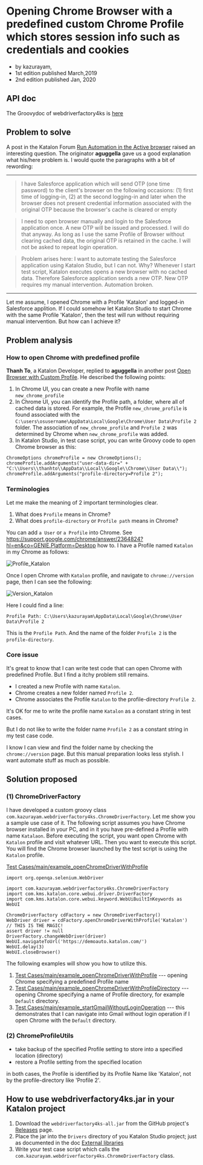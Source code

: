 Opening Chrome Browser with a predefined custom Chrome Profile which stores session info such as credentials and cookies
========================================================

- by kazurayam,
- 1st edition published March,2019
- 2nd edition published Jan, 2020

## API doc

The Groovydoc of webdriverfactory4ks is [here](https://kazurayam.github.io/webdriverfactory4ks/api/index.html)

## Problem to solve

A post in the Katalon Forum [Run Automation in the Active browser](https://forum.katalon.com/t/run-automation-in-the-active-browser/19237/4) raised an interesting question. The originator **aguggella** gave us a good explanation what his/here problem is. I would quote the paragraphs with a bit of rewording:

---

>I have Salesforce application which will send OTP (one time password) to the client's browser on the following occasions: (1) first time of logging-in, (2) at the second logging-in and later when the browser does not present credential information associated with the original OTP because the browser's cache is cleared or empty

>I need to open browser manually and login to the Salesforce application once. A new OTP will be issued and processed. I will do that anyway. As long as I use the same Profile of Browser without clearing cached data, the original OTP is retained in the cache. I will not be asked to repeat login operation.

>Problem arises here: I want to automate testing the Salesforce application using Katalon Studio, but I can not. Why? Whenever I start test script, Katalon executes opens a new browser with no cached data. Therefore Salesforce application sends a new OTP. New OTP requires my manual intervention. Automation broken.

---

Let me assume, I opened Chrome with a Profile 'Katalon' and logged-in Salesforce applition. 
If I could somehow let Katalon Studio to start Chrome with the same Profile 'Katalon',
then the test will run without requiring manual intervention.
But how can I achieve it?


## Problem analysis

### How to open Chrome with predefined profile


**Thanh To**, a Katalon Developer, replied to **aguggella** in another post [Open Browser with Custom Profile](https://forum.katalon.com/t/open-browser-with-custom-profile/19268). He described the following points:
1. In Chrome UI, you can create a new Profile with name `new_chrome_profile`
2. In Chrome UI, you can identify the Profile path, a folder, where all of cached data is stored. For example, the Profile `new_chrome_profile` is found associated with the  `C:\users\osusername\AppData\Local\Google\Chrome\User Data\Profile 2` folder. The association of `new_chrome_profile` and `Profile 2` was determined by Chrome when `new_chrome_profile` was added.
3. In Katalon Studio, in test case script, you can write Groovy code to open Chrome browser as this:
```
ChromeOptions chromeProfile = new ChromeOptions();
chromeProfile.addArguments("user-data-dir=" + "C:\\Users\\thanhto\\AppData\\Local\\Google\\Chrome\\User Data\\");
chromeProfile.addArguments("profile-directory=Profile 2");
```

### Terminologies

Let me make the meaning of 2 important terminologies clear.

1. What does `Profile` means in Chrome?
2. What does `profile-directory` or `Profile path` means in Chrome?

You can add `a User` or `a Profile` into Chrome. See https://support.google.com/chrome/answer/2364824?hl=en&co=GENIE.Platform=Desktop how to.
I have a Profile named `Katalon` in my Chrome as follows:

![Profile_Katalon](docs/images/ChromeProfile_Katalon.png)

Once I open Chrome with `Katalon` profile, and navigate to `chrome://version` page, then I can see the following:

![Version_Katalon](docs/images/ChromeVersion_Katalon.png)

Here I could find a line:

```
Profile Path: C:\Users\kazurayam\AppData\Local\Google\Chrome\User Data\Profile 2
```

This is the `Profile Path`. And the name of the folder `Profile 2` is the `profile-directory`. 

### Core issue

It's great to know that I can write test code that can open Chrome with predefined Profile. But I find a itchy problem still remains.

- I created a new Profile with name `Katalon`.
- Chrome creates a new folder named `Profile 2`.
- Chrome associates the Profile `Katalon` to the profile-directory `Profile 2`.

It's OK for me to write the profile name `Katalon` as a constant string in test cases.

But I do not like to write the folder name `Profile 2` as a constant string in my test case code.

I know I can view and find the folder name by checking the `chrome://version` page. But this manual preparation looks less stylish. I want automate stuff as much as possible.



## Solution proposed

### (1) ChromeDriverFactory

I have developed a custom groovy class `com.kazurayam.webdriverfactory4ks.ChromeDriverFactory`. Let me show you a sample use case of it. The following script assumes you have Chrome browser installed in your PC, and in it you have pre-defined a Profile with name `Katalaon`. Before executing the script, you want open Chrome with `Katalon` profile and visit whatever URL. Then you want to execute this script. You will find the Chrome browser launched by the test script is using the `Katalon` profile.

[Test Cases/main/example_openChromeDriverWithProfile](Scripts/main/example_openChromeDriverWithProfile/Script1552363369432.groovy)
```
import org.openqa.selenium.WebDriver

import com.kazurayam.webdriverfactory4ks.ChromeDriverFactory
import com.kms.katalon.core.webui.driver.DriverFactory
import com.kms.katalon.core.webui.keyword.WebUiBuiltInKeywords as WebUI

ChromeDriverFactory cdFactory = new ChromeDriverFactory()
WebDriver driver = cdFactory.openChromeDriverWithProfile('Katalon')  // THIS IS THE MAGIC!
assert driver != null
DriverFactory.changeWebDriver(driver)
WebUI.navigateToUrl('https://demoauto.katalon.com/')
WebUI.delay(3)
WebUI.closeBrowser()
```

The following examples will show you how to utilize this.

1. [Test Cases/main/example_openChromeDriverWithProfile](Scripts/main/example_openChromeDriverWithProfile/Script1552363369432.groovy) --- opening Chrome specifying a predefined Profile name
2. [Test Cases/main/example_openChromeDriverWithProfileDirectory](Scripts/main/example_openChromeDriverWithProfileDirectory/Script1552363390928.groovy) --- opening Chrome specifying a name of Profile directory, for example `Default` directory.
3. [Test Cases/main/example_startGmailWithoutLoginOperation](Scripts/main/example_startGmailWithoutLoginOperation/Script1552363984695.groovy) --- this demonstrates that I can navigate into Gmail without login operation if I open Chrome with the `Default` directory.


### (2) ChromeProfileUtils

- take backup of the specified Profile setting to store into a specified location (directory)
- restore a Profile setting from the specified location

in both cases, the Profile is identified by its Profile Name like 'Katalon', not by the profile-directory like 'Profile 2'.

## How to use webdriverfactory4ks.jar in your Katalon project

1. Download the `webdriverfactory4ks-all.jar` from the GitHub project's [Releases](https://github.com/kazurayam/webdriverfactory4ks/releases/tag/0.0) page.
2. Place the jar into the `Drivers` directory of you Katalon Studio project; just as documented in the doc [External libraries](https://docs.katalon.com/katalon-studio/docs/external-libraries.html)
3. Write your test case script which calls the  `com.kazurayam.webdriverfactory4ks.ChromeDriverFactory` class.


